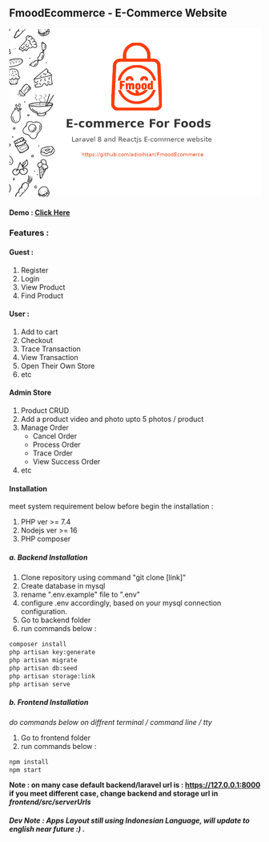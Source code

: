 ## FmoodEcommerce - E-Commerce Website

![Banner](frontend/public/banner.jpg)

#### Demo : [Click Here](https://https://fmood-f097b.web.app)

### Features :

#### Guest :

1. Register
2. Login
3. View Product
4. Find Product

#### User :

1. Add to cart
2. Checkout
3. Trace Transaction
4. View Transaction
5. Open Their Own Store
6. etc

#### Admin Store

1. Product CRUD
2. Add a product video and photo upto 5 photos / product
3. Manage Order
   - Cancel Order
   - Process Order
   - Trace Order
   - View Success Order
4. etc

#### Installation

meet system requirement below before begin the installation :

1. PHP ver >= 7.4
2. Nodejs ver >= 16
3. PHP composer

##### a. Backend Installation

1. Clone repository using command "git clone [link]"
2. Create database in mysql
3. rename ".env.example" file to ".env"
4. configure .env accordingly, based on your mysql connection configuration.
5. Go to backend folder
6. run commands below :

```
composer install
php artisan key:generate
php artisan migrate
php artisan db:seed
php artisan storage:link
php artisan serve
```

##### b. Frontend Installation

_do commands below on diffrent terminal / command line / tty_

1. Go to frontend folder
2. run commands below :

```
npm install
npm start
```

**Note : on many case default backend/laravel url is : https://127.0.0.1:8000**  
**if you meet different case, change backend and storage url in _frontend/src/serverUrls_**

##### Dev Note : Apps Layout still using Indonesian Language, will update to english near future :) .
